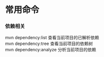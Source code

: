 # 常用命令
### 依赖相关  
mvn dependency:list  查看当前项目的已解析依赖  
mvn dependency:tree  查看当前项目的依赖树  
mvn dependency:analyze  分析当前项目的依赖  

